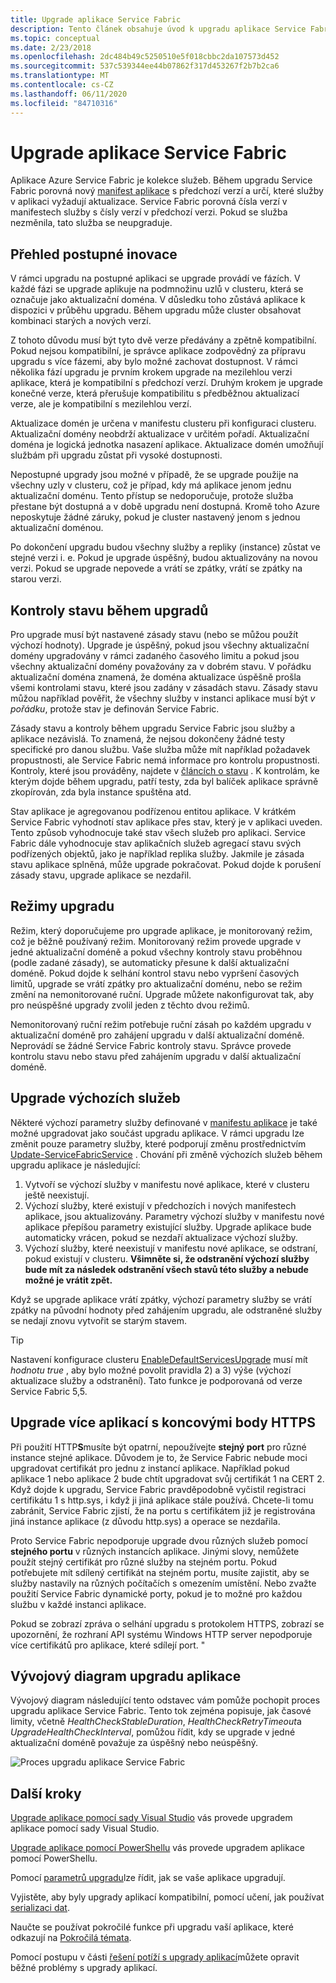 ```yaml
---
title: Upgrade aplikace Service Fabric
description: Tento článek obsahuje úvod k upgradu aplikace Service Fabric, včetně výběru režimů upgradu a provádění kontrol stavu.
ms.topic: conceptual
ms.date: 2/23/2018
ms.openlocfilehash: 2dc484b49c5250510e5f018cbbc2da107573d452
ms.sourcegitcommit: 537c539344ee44b07862f317d453267f2b7b2ca6
ms.translationtype: MT
ms.contentlocale: cs-CZ
ms.lasthandoff: 06/11/2020
ms.locfileid: "84710316"
---
```

# <a name="service-fabric-application-upgrade"></a>Upgrade aplikace Service Fabric
Aplikace Azure Service Fabric je kolekce služeb. Během upgradu Service Fabric porovná nový [manifest aplikace](service-fabric-application-and-service-manifests.md) s předchozí verzí a určí, které služby v aplikaci vyžadují aktualizace. Service Fabric porovná čísla verzí v manifestech služby s čísly verzí v předchozí verzi. Pokud se služba nezměnila, tato služba se neupgraduje.

## <a name="rolling-upgrades-overview"></a>Přehled postupné inovace
V rámci upgradu na postupné aplikaci se upgrade provádí ve fázích. V každé fázi se upgrade aplikuje na podmnožinu uzlů v clusteru, která se označuje jako aktualizační doména. V důsledku toho zůstává aplikace k dispozici v průběhu upgradu. Během upgradu může cluster obsahovat kombinaci starých a nových verzí.

Z tohoto důvodu musí být tyto dvě verze předávány a zpětně kompatibilní. Pokud nejsou kompatibilní, je správce aplikace zodpovědný za přípravu upgradu s více fázemi, aby bylo možné zachovat dostupnost. V rámci několika fází upgradu je prvním krokem upgrade na mezilehlou verzi aplikace, která je kompatibilní s předchozí verzí. Druhým krokem je upgrade konečné verze, která přerušuje kompatibilitu s předběžnou aktualizací verze, ale je kompatibilní s mezilehlou verzí.

Aktualizace domén je určena v manifestu clusteru při konfiguraci clusteru. Aktualizační domény neobdrží aktualizace v určitém pořadí. Aktualizační doména je logická jednotka nasazení aplikace. Aktualizace domén umožňují službám při upgradu zůstat při vysoké dostupnosti.

Nepostupné upgrady jsou možné v případě, že se upgrade použije na všechny uzly v clusteru, což je případ, kdy má aplikace jenom jednu aktualizační doménu. Tento přístup se nedoporučuje, protože služba přestane být dostupná a v době upgradu není dostupná. Kromě toho Azure neposkytuje žádné záruky, pokud je cluster nastavený jenom s jednou aktualizační doménou.

Po dokončení upgradu budou všechny služby a repliky (instance) zůstat ve stejné verzi i. e. Pokud je upgrade úspěšný, budou aktualizovány na novou verzi. Pokud se upgrade nepovede a vrátí se zpátky, vrátí se zpátky na starou verzi.

## <a name="health-checks-during-upgrades"></a>Kontroly stavu během upgradů
Pro upgrade musí být nastavené zásady stavu (nebo se můžou použít výchozí hodnoty). Upgrade je úspěšný, pokud jsou všechny aktualizační domény upgradovány v rámci zadaného časového limitu a pokud jsou všechny aktualizační domény považovány za v dobrém stavu.  V pořádku aktualizační doména znamená, že doména aktualizace úspěšně prošla všemi kontrolami stavu, které jsou zadány v zásadách stavu. Zásady stavu můžou například pověřit, že všechny služby v instanci aplikace musí být *v pořádku*, protože stav je definován Service Fabric.

Zásady stavu a kontroly během upgradu Service Fabric jsou služby a aplikace nezávislá. To znamená, že nejsou dokončeny žádné testy specifické pro danou službu.  Vaše služba může mít například požadavek propustnosti, ale Service Fabric nemá informace pro kontrolu propustnosti. Kontroly, které jsou prováděny, najdete v [článcích o stavu](service-fabric-health-introduction.md) . K kontrolám, ke kterým dojde během upgradu, patří testy, zda byl balíček aplikace správně zkopírován, zda byla instance spuštěna atd.

Stav aplikace je agregovanou podřízenou entitou aplikace. V krátkém Service Fabric vyhodnotí stav aplikace přes stav, který je v aplikaci uveden. Tento způsob vyhodnocuje také stav všech služeb pro aplikaci. Service Fabric dále vyhodnocuje stav aplikačních služeb agregací stavu svých podřízených objektů, jako je například replika služby. Jakmile je zásada stavu aplikace splněná, může upgrade pokračovat. Pokud dojde k porušení zásady stavu, upgrade aplikace se nezdařil.

## <a name="upgrade-modes"></a>Režimy upgradu
Režim, který doporučujeme pro upgrade aplikace, je monitorovaný režim, což je běžně používaný režim. Monitorovaný režim provede upgrade v jedné aktualizační doméně a pokud všechny kontroly stavu proběhnou (podle zadané zásady), se automaticky přesune k další aktualizační doméně.  Pokud dojde k selhání kontrol stavu nebo vypršení časových limitů, upgrade se vrátí zpátky pro aktualizační doménu, nebo se režim změní na nemonitorované ruční. Upgrade můžete nakonfigurovat tak, aby pro neúspěšné upgrady zvolil jeden z těchto dvou režimů. 

Nemonitorovaný ruční režim potřebuje ruční zásah po každém upgradu v aktualizační doméně pro zahájení upgradu v další aktualizační doméně. Neprovádí se žádné Service Fabric kontroly stavu. Správce provede kontrolu stavu nebo stavu před zahájením upgradu v další aktualizační doméně.

## <a name="upgrade-default-services"></a>Upgrade výchozích služeb
Některé výchozí parametry služby definované v [manifestu aplikace](service-fabric-application-and-service-manifests.md) je také možné upgradovat jako součást upgradu aplikace. V rámci upgradu lze změnit pouze parametry služby, které podporují změnu prostřednictvím [Update-ServiceFabricService](https://docs.microsoft.com/powershell/module/servicefabric/update-servicefabricservice?view=azureservicefabricps) . Chování při změně výchozích služeb během upgradu aplikace je následující:

1. Vytvoří se výchozí služby v manifestu nové aplikace, které v clusteru ještě neexistují.
2. Výchozí služby, které existují v předchozích i nových manifestech aplikace, jsou aktualizovány. Parametry výchozí služby v manifestu nové aplikace přepíšou parametry existující služby. Upgrade aplikace bude automaticky vrácen, pokud se nezdaří aktualizace výchozí služby.
3. Výchozí služby, které neexistují v manifestu nové aplikace, se odstraní, pokud existují v clusteru. **Všimněte si, že odstranění výchozí služby bude mít za následek odstranění všech stavů této služby a nebude možné je vrátit zpět.**

Když se upgrade aplikace vrátí zpátky, výchozí parametry služby se vrátí zpátky na původní hodnoty před zahájením upgradu, ale odstraněné služby se nedají znovu vytvořit se starým stavem.

> [!TIP]
> Nastavení konfigurace clusteru [EnableDefaultServicesUpgrade](service-fabric-cluster-fabric-settings.md) musí mít *hodnotu true* , aby bylo možné povolit pravidla 2) a 3) výše (výchozí aktualizace služby a odstranění). Tato funkce je podporovaná od verze Service Fabric 5,5.

## <a name="upgrading-multiple-applications-with-https-endpoints"></a>Upgrade více aplikací s koncovými body HTTPS
Při použití HTTP**S**musíte být opatrní, nepoužívejte **stejný port** pro různé instance stejné aplikace. Důvodem je to, že Service Fabric nebude moci upgradovat certifikát pro jednu z instancí aplikace. Například pokud aplikace 1 nebo aplikace 2 bude chtít upgradovat svůj certifikát 1 na CERT 2. Když dojde k upgradu, Service Fabric pravděpodobně vyčistil registraci certifikátu 1 s http.sys, i když ji jiná aplikace stále používá. Chcete-li tomu zabránit, Service Fabric zjistí, že na portu s certifikátem již je registrována jiná instance aplikace (z důvodu http.sys) a operace se nezdařila.

Proto Service Fabric nepodporuje upgrade dvou různých služeb pomocí **stejného portu** v různých instancích aplikace. Jinými slovy, nemůžete použít stejný certifikát pro různé služby na stejném portu. Pokud potřebujete mít sdílený certifikát na stejném portu, musíte zajistit, aby se služby nastavily na různých počítačích s omezením umístění. Nebo zvažte použití Service Fabric dynamické porty, pokud je to možné pro každou službu v každé instanci aplikace. 

Pokud se zobrazí zpráva o selhání upgradu s protokolem HTTPS, zobrazí se upozornění, že rozhraní API systému Windows HTTP server nepodporuje více certifikátů pro aplikace, které sdílejí port. "

## <a name="application-upgrade-flowchart"></a>Vývojový diagram upgradu aplikace
Vývojový diagram následující tento odstavec vám pomůže pochopit proces upgradu aplikace Service Fabric. Tento tok zejména popisuje, jak časové limity, včetně *HealthCheckStableDuration*, *HealthCheckRetryTimeout*a *UpgradeHealthCheckInterval*, pomůžou řídit, kdy se upgrade v jedné aktualizační doméně považuje za úspěšný nebo neúspěšný.

![Proces upgradu aplikace Service Fabric][image]

## <a name="next-steps"></a>Další kroky
[Upgrade aplikace pomocí sady Visual Studio](service-fabric-application-upgrade-tutorial.md) vás provede upgradem aplikace pomocí sady Visual Studio.

[Upgrade aplikace pomocí PowerShellu](service-fabric-application-upgrade-tutorial-powershell.md) vás provede upgradem aplikace pomocí PowerShellu.

Pomocí [parametrů upgradu](service-fabric-application-upgrade-parameters.md)lze řídit, jak se vaše aplikace upgradují.

Vyjistěte, aby byly upgrady aplikací kompatibilní, pomocí učení, jak používat [serializaci dat](service-fabric-application-upgrade-data-serialization.md).

Naučte se používat pokročilé funkce při upgradu vaší aplikace, které odkazují na [Pokročilá témata](service-fabric-application-upgrade-advanced.md).

Pomocí postupu v části [řešení potíží s upgrady aplikací](service-fabric-application-upgrade-troubleshooting.md)můžete opravit běžné problémy s upgrady aplikací.

[image]: media/service-fabric-application-upgrade/service-fabric-application-upgrade-flowchart.png
